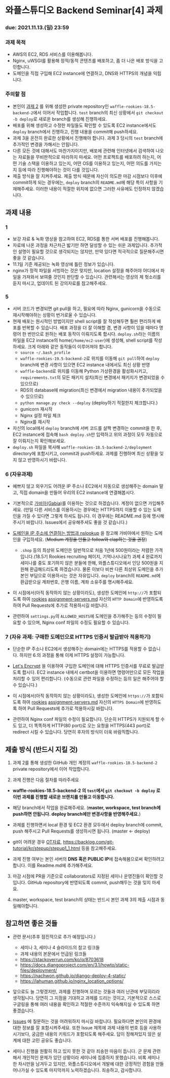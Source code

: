 # 와플스튜디오 Backend Seminar[4] 과제

### due: 2021.11.13.(일) 23:59

### 과제 목적
- AWS의 EC2, RDS 서비스를 이용해봅니다.
- Nginx, uWSGI를 활용해 정적/동적 콘텐츠를 배포하고, 좀 더 나은 배포 방식을 고민합니다.
- 도메인을 직접 구입해 EC2 instance에 연결하고, DNS와 HTTPS의 개념을 익힙니다.

### 주의할 점
- 본인이 [과제 2](https://github.com/wafflestudio/rookies/blob/master/backend/seminar2/assignment.md) 를 위해 생성한 private repository인 `waffle-rookies-18.5-backend-2`에서 이어서 작업합니다.
`test` branch의 최신 상황에서 `git checkout -b deploy`로 새로운 branch를 생성해 진행하세요.
- 배포를 위해 생성하고 수정한 파일들도 확인할 수 있도록 EC2 instance에서도 `deploy` branch에서 진행하고, 진행 내용을 commit해 push하세요.
- 과제 3을 온전히 완료한 상황에서 진행해야 합니다. 과제 3 당시의 `test` branch에 추가적인 변경을 가해서는 안됩니다.
- 다른 모든 것에 대해서도 마찬가지이지만, 배포에 관련해 인터넷에서 검색하여 나오는 자료들을 무비판적으로 따라하지 마세요. 어떤 프로젝트를 배포하려 하는지, 어떤 기술 스택을 이용하고 있는지, 어떤 OS를 이용하고 있는지, 어떤 의도를 가지는지 등에 따라 진행해야하는 것이 다를 것입니다.
- 제출 방식을 잘 지켜주세요. 제출 방식 때문에 자신이 의도한 마감 시점보다 이후에 commit하게 되는 경우에는, `deploy` branch의 `README.md`에 해당 특이 사항을 기재해주세요.
이러한 내용이 적절한 위치에 없으면 그러한 사유에도 인정하지 않겠습니다.

## 과제 내용

### 1
- 보강 자료 & 녹화 영상을 참고하여 EC2, RDS를 통한 서버 배포를 진행해봅니다.
- 자료에 나온 과정을 차근차근 밟기만 하면 달성할 수 있는 쉬운 과제입니다. 추가적인 설명이 필요할 것으로 생각되지는 않지만, 만약 있다면 적극적으로 질문해주시면 좋을 것 같습니다.
- 11.1일 기준 제공되는 녹화 영상에 틀린 정보가 있습니다.
- nginx가 정적 파일을 서빙하는 것은 맞지만, location 설정을 해주어야 어디에서 파일을 가져와서 보여줄 것인지 판단할 수 있습니다. 관련해서는 영상의 제 헛소리를 듣지 마시고, 업데이트 된 강의자료를 참고해주세요.

### 5
- 서버 코드가 변경되면 git pull을 하고, 필요에 따라 Nginx, gunicorn을 수동으로 재시작해야하는 상황이 번거로울 수 있습니다.
- 현재 배포는 원시적인 방법이지만 shell script를 잘 작성해두면 훨씬 편리하게 배포를 반복할 수 있습니다. 배포 과정을 더 잘 이해할 겸, 변경 사항이 있을 때마다 명령어 한 번만으로 원하는 배포 동작이 이뤄지도록 합시다.
`deploy.sh`라는 이름의 파일을 EC2 instance의 home(`/home/ec2-user`)에 생성해, shell script를 작성하세요. 크게 아래와 같은 동작들이 이루어져야 합니다.
  - `source ~/.bash_profile`
  - `waffle-rookies-19.5-backend-2`로 위치를 이동해 `git pull`하여 `deploy` branch에 변경 사항이 있으면 EC2 instance 내에서도 최신 상황 반영
  - `waffle-backend`로 위치를 이동해 Python 가상환경을 활성화시키고, `requirements.txt`의 모든 패키지 설치(최신 변경에서 패키지가 변경되었을 수 있으므로)
  - RDS의 database에 migration(최신 변경에서 migration 내용이 추가되었을 수 있으므로)
  - `python manage.py check --deploy` (deploy하기 적절한지 체크합니다.)
  - gunicorn 재시작
  - Nginx 설정 파일 체크
  - Nginx를 재시작
- 자신의 local에서 `deploy` branch에 서버 코드를 살짝 변경하는 commit을 한 후, EC2 instance에 접속해 `bash deploy.sh`만 입력하고 위의 과정이 모두 자동으로 잘 이뤄지는지 확인해보세요.
- `deploy.sh` 파일을 복사해 `waffle-rookies-18.5-backend-2/deployment` directory에 포함시키고, commit과 push하세요. 과제를 진행하며 최신 상황을 잊지 않고 반영하시기 바랍니다.

### 6 (자유과제)
- 예쁘지 않고 외우기도 어려운 IP 주소나 EC2에서 자동으로 생성해주는 domain 말고, 직접 domain을 만들어 우리의 EC2 instance에 연결해봅시다.
- 기본적으로 [가비아(Gabia)](https://www.gabia.com)를 이용하는 것으로 하겠습니다. 계정이 없으면 가입해주세요. (만일 다른 서비스를 이용하시는 경우에는 HTTPS까지 이용할 수 있는 도메인을 가질 수 있다면 그렇게 하셔도 됩니다. 이 경우에는 README.md 등에 명시해주시기 바랍니다. Issues에서 공유해주셔도 좋을 것 같습니다.)
- [도메인을 IP 주소에 연결하는 방법과 nslookup](https://medium.com/@bdv111/도메인을-ip-주소에-연결하는-방법과-nslookup-9e70a32eec57) 을 참고해 가비아에서 원하는 도메인을 구입하세요. (~~Medium 계정을 만들고 follow와 clap하는 것을 권장~~)
  - `.shop` 등의 최상위 도메인은 일반적으로 처음 1년에 500원이라는 저렴한 가격입니다.(18.5기 Rookies recruiting 페이지, 기억나시나요?)
  과제 4 완료까지 세미나를 중도 포기하지 않은 분들에 한해, 와플스튜디오에서 인당 500원을 지원해 환급해드리도록 하겠습니다. 물론 이보다 비싼 다른 최상위 도메인을 추가 본인 부담으로 이용하시는 것은 자유입니다.
  `deploy` branch의 `README.md`에 환급받으실 계좌번호, 은행 이름, 계좌 소유주를 명시해주세요.

- 이 시점에서(아직 동작하지 않는 상황이라도), 생성한 도메인에 `http://`가 포함되도록 하여 [rookies](https://github.com/wafflestudio/rookies)
[assignment-servers.md](https://github.com/wafflestudio/rookies/blob/master/backend/seminar4/assignment-servers.md) 자신의 `HTTP Domain`에 반영하도록 하여 Pull Requests에 추가로 적용하시길 바랍니다.

- 관련하여 `settings.py`의 `ALLOWED_HOSTS`에 도메인을 추가해주는 등의 수정이 필요할 수 있으며, Nginx conf 파일의 수정도 필요할 수 있습니다.

### 7 (자유 과제: 구매한 도메인으로 HTTPS 인증서 발급받아 적용하기)
- 단순한 IP 주소나 EC2에서 생성해주는 domain에는 HTTPS를 적용할 수 없습니다. 하지만 6.의 과정을 통해 이제 HTTPS 설정이 가능합니다.

- [Let's Encrypt](https://letsencrypt.org/ko/) 을 이용하여 구입한 도메인에 대해 HTTPS 인증서를 무료로 발급받도록 합시다.
EC2 instance 내에서 certbot을 이용하면 명령어만으로 모든 작업을 처리할 수 있어 편리합니다. (수동으로 관련 파일을 수정하는 등의 일은 해주어야 할 수 있습니다.)

- 이 시점에서(아직 동작하지 않는 상황이라도), 생성한 도메인에 `https://`가 포함되도록 하여 [rookies](https://github.com/wafflestudio/rookies)
[assignment-servers.md](https://github.com/wafflestudio/rookies/blob/master/backend/seminar4/assignment-servers.md) 자신의 `HTTPS Domain`에 반영하도록 하여 Pull Requests에 추가로 적용하시길 바랍니다.

- 관련하여 Nginx conf 파일의 수정이 필요합니다. 단순히 HTTPS가 지원되게 할 수도 있고, 더 똑똑하게 HTTP(80 port)로 오는 요청을 HTTPS(443 port)로 redirect 시킬 수 있습니다. 당연히 후자의 방식이 더욱 바람직합니다.

## 제출 방식 (반드시 지킬 것)
1. 과제 2를 통해 생성한 GitHub 개인 계정의 `waffle-rookies-18.5-backend-2` private repository에서 이어 작업합니다.

2. 과제 진행은 다음 절차를 따라주세요
  - **waffle-rookies-18.5-backend-2 의 `test`에서 `git checkout -b deploy` 로 이번 과제를 진행할 새로운 브랜치를 만들고 이동합니다.**
  - 해당 branch에서 작업을 완료해주세요. (**master, workspace, test branch에 push하면 안됩니다. deploy branch에만 변경사항을 반영해주세요.**)
  - 과제를 진행하면서 local 환경 및 EC2 환경 모두에서 deploy branch에 commit, push 해주시고 Pull Requests를 생성하시면 됩니다. (master <- deploy)
  - git이 어려운 경우 [OT자료](../../wafflestudio%2018.5%20rookies%20OT.pdf), https://backlog.com/git-tutorial/kr/stepup/stepup1_1.html 등을 참고해주세요.

  - 과제 진행 여부는 본인 서버의 **DNS 혹은 PUBLIC IP**에 접속해봄으로써 확인하려고 합니다. 이를 Readme.md에 추가해주세요.

3. 마감 시점에 PR을 기준으로 collaborators로 지정된 세미나 운영진들이 확인할 것입니다. GitHub repository에 반영되도록 commit, push해두는 것을 잊지 마세요.

4. master, workspace, test branch의 상태는 반드시 본인 과제 3의 제출 시점과 동일해야합니다. 

## 참고하면 좋은 것들
- 관련 문서(추후 점진적으로 추가 예정입니다.)
    - 세미나 3, 세미나 4 슬라이드의 참고 링크들
    - 과제 내용의 본문에서 언급된 링크들
    - https://stackoverrun.com/ko/q/8703618
    - https://docs.djangoproject.com/en/3.1/howto/static-files/deployment/
    - https://nachwon.github.io/django-deploy-4-static/
    - https://lahuman.github.io/nginx_location_options/

- 앞으로도 늘 그렇겠지만, 과제를 진행하며 모르는 것들과 여러 난관에 부딪히리라 생각됩니다. 당연히 그 지점을 기대하고 과제를 드리는 것이고, 기본적으로 스스로 구글링을
통해 여러 내용을 확인하고 적절한 수준까지 익숙해지실 수 있도록 하면 좋겠습니다.
- [Issues](https://github.com/wafflestudio/rookies/issues) 에 질문하는 것을 어려워하지 마시길 바랍니다. 필요하다면 본인의 환경에 대한 정보를 잘 포함시켜주세요.
또한 Issue 제목에 과제 내용의 번호 등을 사용하시기보다, 궁금한 내용의 키워드가 포함되도록 해주세요. 답이 정해져있지 않은 설계에 대한 고민 공유도 좋습니다.
- 세미나 진행을 원활히 하고 있지 못한 것 같아 죄송한 마음이 듭니다. 군 문제 관련해서 개인적인 문제가 있던 상황이라 세미나에 집중하지 못했습니다. 비록 세미나 한 차시만을 남겨두고 있지만, 와플스튜디오에서 개발에 대한 긍정적인 경험을 만들어나가실 수 있도록 마지막까지 노력하겠습니다. 죄송하고, 감사합니다.


